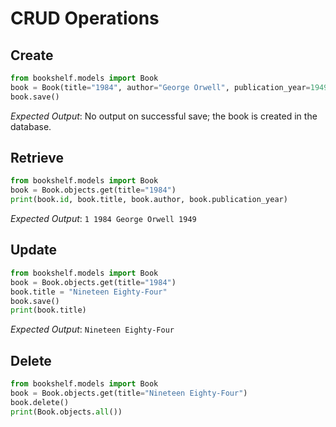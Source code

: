 # CRUD Operations 
## Create 
```python 
from bookshelf.models import Book 
book = Book(title="1984", author="George Orwell", publication_year=1949) 
book.save() 
``` 
*Expected Output*: No output on successful save; the book is created in the database. 
 
## Retrieve 
```python 
from bookshelf.models import Book 
book = Book.objects.get(title="1984") 
print(book.id, book.title, book.author, book.publication_year) 
``` 
*Expected Output*: `1 1984 George Orwell 1949` 
 
## Update 
```python 
from bookshelf.models import Book 
book = Book.objects.get(title="1984") 
book.title = "Nineteen Eighty-Four" 
book.save() 
print(book.title) 
``` 
*Expected Output*: `Nineteen Eighty-Four` 
 
## Delete 
```python 
from bookshelf.models import Book 
book = Book.objects.get(title="Nineteen Eighty-Four") 
book.delete() 
print(Book.objects.all()) 
``` 
